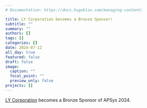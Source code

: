 ```yaml
---
# Documentation: https://docs.hugoblox.com/managing-content/

title: LY Corporation becomes a Bronze Sponsor!
subtitle: ""
summary: ""
authors: []
tags: []
categories: []
date: 2024-07-12
all_day: true
featured: false
draft: false
image:
  caption: ""
  focal_point: ""
  preview_only: false
projects: []
---
```

[LY Corporation](https://www.lycorp.co.jp/en/) becomes a Bronze Sponsor of APSys 2024.
